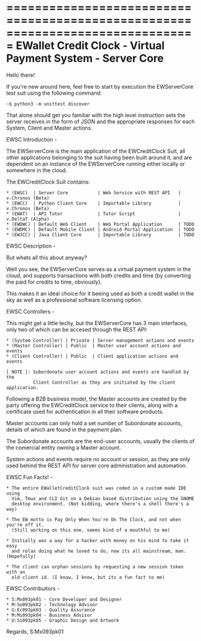 ===============================================================================
        EWallet Credit Clock - Virtual Payment System - Server Core
===============================================================================

Hello there!

If you're new around here, feel free to start by execution the EWServerCore
test suit using the following command:

    ~$ python3 -m unittest discover

That alone should get you familiar with the high level instruction sets the
server receives in the form of JSON and the appropriate responses for each
System, Client and Master actions.


EWSC Introduction -


The EWServerCore is the main application of the EWCreditClock Suit,
all other applications belonging to the suit having been built around it, and
are dependent on an instance of the EWServerCore running either locally
or somewhere in the cloud.

The EWCreditClock Suit contains:

    * (EWSC)  | Server Core           | Web Service with REST API   | v.Chronos (Beta)
    * (EWCC)  | Python Client Core    | Importable Library          | v.Chronos (Beta)
    * (EWAT)  | API Tutor             | Tutor Script                | v.DeltaT (Alpha)
    * (EWDWC) | Default Web Client    | Web Portal Application      | TODO
    * (EWDMC) | Default Mobile Client | Android Portal Application  | TODO
    * (EWJCC) | Java Client Core      | Importable Library          | TODO


EWSC Description -


But whats all this about anyway?

Well you see, the EWServerCore serves as a virtual payment system in the cloud,
and supports transactions with both credits and time (by converting the paid
for credits to time, obviously).

This makes it an ideal choice for it beeing used as both a credit wallet in the
sky as well as a professional software licensing option.


EWSC Controllers -


This might get a little techy, but the EWServerCore has 3 main interfaces, only
two of which can be accesed through the REST API:

    * (System Controller) | Private | Server management actions and events
    * (Master Controller) | Public  | Master user account actions and events
    * (Client Controller) | Public  | Client application actions and events

    [ NOTE ]: Subordonate user account actions and events are handled by the
              Client Controller as they are initiated by the client application.

Following a B2B business model, the Master accounts are created by the party
offering the EWCreditClock service to their clients, along with a certificate
used for authentication in all their software products.

Master accounts can only hold a set number of Subordonate accounts, details of
which are found in the payment plan.

The Subordonate accounts are the end-user accounts, usually the clients of the
comercial entity owning a Master account.

System actions and events require no account or session, as they are only used
behind the REST API for server core administration and automation.


EWSC Fun Facts! -


    * The entire EWalletCreditClock suit was coded in a custom made IDE using
      Vim, Tmux and CLI Git on a Debian based distribution using the GNOME
      desktop environment. (Not kidding, where there's a shell there's a way)

    * The EW motto is Pay Only When You're On The Clock, and not when you're off it.
      (Still working on this one, seems kind of a mouthful to me)

    * Initially was a way for a hacker with money on his mind to take it easy
      and relax doing what he loved to do, now its all mainstream, man. (Hopefully)

    * The client can orphan sessions by requesting a new session token with an
      old client id. (I know, I know, but its a fun fact to me)


EWSC Contribuitors -


    * S:Mx093pk01 - Core Developer and Designer
    * M:So093pk02 - Technology Advisor
    * G:Ec093pk03 - Quality Assurance
    * M:Mi093pk04 - Business Advisor
    * U:Si093pk05 - Graphic Design and Artwork


Regards, S:Mx093pk01

